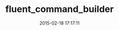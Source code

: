 ---
layout: post
title:  "fluent_command_builder"
repo:   "mattriley/fluent_command_builder"
date:   2015-02-18 17:17:11
gemurl: http://rubygems.org/gems/fluent_command_builder
---